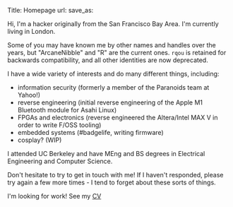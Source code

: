 Title: Homepage
url:
save_as:

Hi, I'm a hacker originally from the San Francisco Bay Area. I'm currently living in London.

Some of you may have known me by other names and handles over the years, but "ArcaneNibble" and "R" are the current ones. `rqou` is retained for backwards compatibility, and all other identities are now deprecated.

I have a wide variety of interests and do many different things, including:

* information security (formerly a member of the Paranoids team at Yahoo!)
* reverse engineering (initial reverse engineering of the Apple M1 Bluetooth module for Asahi Linux)
* FPGAs and electronics (reverse engineered the Altera/Intel MAX V in order to write F/OSS tooling)
* embedded systems (#badgelife, writing firmware)
* cosplay? (WIP)

I attended UC Berkeley and have MEng and BS degrees in Electrical Engineering and Computer Science.

Don't hesitate to try to get in touch with me! If I haven't responded, please try again a few more times - I tend to forget about these sorts of things.

I'm looking for work! See my [CV](/cv.html)
